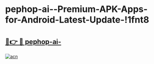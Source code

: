 # pephop-ai--Premium-APK-Apps-for-Android-Latest-Update-!1fnt8

# <h2><a href="https://63pfn7.esa.edu.pl?title=pephop-ai-&ref=1fnt8">🔗👉 🔴 pephop-ai-</a></h2>

[![acn](https://github.com/user-attachments/assets/0f9c940e-d8b0-45ae-aac7-cd30a18b3e1c)](https://63pfn7.esa.edu.pl?title=pephop-ai-&ref=1fnt8)


